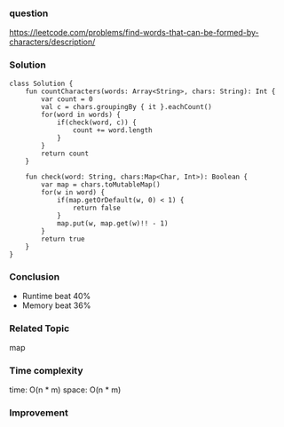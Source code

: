 ### question
https://leetcode.com/problems/find-words-that-can-be-formed-by-characters/description/

### Solution
```
class Solution {
    fun countCharacters(words: Array<String>, chars: String): Int {
        var count = 0
        val c = chars.groupingBy { it }.eachCount()
        for(word in words) {
            if(check(word, c)) {
                count += word.length
            }
        }
        return count
    }

    fun check(word: String, chars:Map<Char, Int>): Boolean {
        var map = chars.toMutableMap()
        for(w in word) {
            if(map.getOrDefault(w, 0) < 1) {
                return false
            }
            map.put(w, map.get(w)!! - 1)
        }
        return true
    }
}
```
### Conclusion
- Runtime beat 40% 
- Memory beat 36%

### Related Topic
map

### Time complexity
time: O(n * m)
space: O(n * m)

### Improvement
